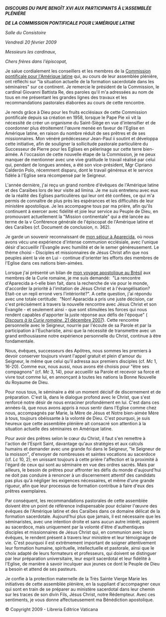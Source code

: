 ***DISCOURS DU PAPE BENOÎT XVI*** ***AUX PARTICIPANTS À L'ASSEMBLÉE PLÉNIÈRE***

***DE LA COMMISSION PONTIFICALE POUR L'AMÉRIQUE LATINE***

*Salle du Consistoire*

*Vendredi 20 février 2009*

*Messieurs les cardinaux,*

*Chers frères dans l'épiscopat,*

Je salue cordialement les conseillers et les membres de la [Commission pontificale pour l'Amérique latine](http://www.vatican.va/roman_curia/congregations/cbishops/pcal/index_fr.htm) qui, au cours de leur assemblée plénière, ont réfléchi sur "la situation actuelle de la formation sacerdotale dans les séminaires" sur ce continent. Je remercie le président de la Commission, le cardinal Giovanni Battista Re, des paroles qu'il m'a adressées au nom de tous en me présentant les grandes lignes des travaux et les recommandations pastorales élaborées au cours de cette rencontre.

Je rends grâce à Dieu pour les fruits ecclésiaux de cette Commission pontificale depuis sa création en 1958, lorsque le Pape Pie xii vit la nécessité de créer un organisme du Saint-Siège en vue d'intensifier et de coordonner plus étroitement l'œuvre menée en faveur de l'Eglise en Amérique latine, en raison du nombre réduit de ses prêtres et de ses missionnaires. Mon vénéré prédécesseur Jean-Paul ii soutint et développa cette initiative, afin de souligner la sollicitude pastorale particulière du Successeur de Pierre pour les Eglises en pèlerinage sur cette terre bien-aimée. A l'occasion de cette nouvelle étape de la Commission, je ne peux manquer de mentionner avec une vive gratitude le travail réalisé par celui qui, pendant de longues années, a été son vice-président, Mgr Cipriano Calderón Polo, récemment disparu, dont le travail généreux et le service fidèle à l'Eglise sera récompensé par le Seigneur.

L'année dernière, j'ai reçu un grand nombre d'évêques de l'Amérique latine et des Caraïbes lors de leur visite ad limina. Je me suis entretenu avec eux de la réalité des Eglises particulières qui leur ont été confiées, ce qui m'a permis de connaître de plus près les espérances et les difficultés de leur ministère apostolique. Je les accompagne tous par ma prière, afin qu'ils continuent à exercer avec fidélité et joie leur service au Peuple de Dieu, en promouvant actuellement la "Mission continentale" qui a été lancée au terme de la v Conférence générale de l'épiscopat de l'Amérique latine et des Caraïbes (cf. Document de conclusion, n. 362).

Je garde un souvenir reconnaissant de [mon séjour à Aparecida](/content/benedict-xvi/fr/travels/2007/index_brasile.html), où nous avons vécu une expérience d'intense communion ecclésiale, avec l'unique désir d'accueillir l'Evangile avec humilité et de le semer généreusement. Le thème choisi - Disciples et missionnaires de Jésus Christ afin que nos peuples aient la vie en Lui - continue d'orienter les efforts des membres de l'Eglise dans ces nations bien-aimées.

Lorsque j'ai présenté un bilan de [mon voyage apostolique au Brésil](/content/benedict-xvi/fr/travels/2007/index_brasile.html) aux membres de la Curie romaine, je me suis demandé:  "La rencontre d'Aparecida a-t-elle bien fait, dans la recherche de vie pour le monde, d'accorder la priorité à l'imitation de Jésus Christ et à l'évangélisation? Etait-ce un repli erroné vers l'intériorité?". A cette question, j'ai répondu avec une totale certitude:  "Non! Aparacida a pris une juste décision, car c'est précisément à travers la nouvelle rencontre avec Jésus Christ et son Evangile - et seulement ainsi - que sont stimulées les forces qui nous rendent capables d'apporter la juste réponse aux défis de l'époque" ( [*Discours à la Curie romaine*, 21 décembre 2007](/content/benedict-xvi/fr/speeches/2007/december/documents/hf_ben-xvi_spe_20071221_curia-romana.html)). Cette rencontre personnelle avec le Seigneur, nourrie par l'écoute de sa Parole et par la participation à l'Eucharistie, ainsi que la nécessité de transmettre avec un grand enthousiasme notre expérience personnelle du Christ, continue à être fondamentale.

Nous, évêques, successeurs des Apôtres, nous sommes les premiers à devoir conserver toujours vivant l'appel gratuit et plein d'amour du Seigneur, le même que celui qu'il adressa aux premiers disciples (cf. *Mc* 1, 16-20). Comme eux, nous aussi, nous avons été choisis pour "être ses compagnons" (cf. *Mc* 3, 14), pour accueillir sa Parole et recevoir sa force et vivre tout comme lui, en annonçant à toutes les nations la Bonne Nouvelle du Royaume de Dieu.

Pour nous tous, le séminaire a été un moment décisif de discernement et de préparation. C'est là, dans le dialogue profond avec le Christ, que s'est renforcé notre désir de nous enraciner profondément en lui. C'est dans ces années-là, que nous avons appris à nous sentir dans l'Eglise comme chez nous, accompagnés par Marie, la Mère de Jésus et Notre bien-aimée Mère à tous, toujours obéissante à la volonté de Dieu. C'est pourquoi, je suis heureux que cette assemblée plénière ait consacré son attention à la situation actuelle des séminaires en Amérique latine.

Pour avoir des prêtres selon le cœur du Christ, il faut s'en remettre à l'action de l'Esprit Saint, davantage qu'aux stratégies et aux calculs humains et demander avec une grande foi dans le Seigneur, "le Seigneur de la moisson", d'envoyer de nombreuses et saintes vocations au sacerdoce (cf. *Lc* 10, 2); en unissant toujours à cette prière l'affection et la proximité à l'égard de ceux qui sont au séminaire en vue des ordres sacrés. Mais par ailleurs, le besoin de prêtres pour affronter les défis du monde d'aujourd'hui ne doit pas conduire à renoncer à un discernement attentif des candidats pas plus qu'à négliger les exigences nécessaires, et même d'une grande rigueur, afin que leur processus de formation contribue à faire d'eux des prêtres exemplaires.

Par conséquent, les recommandations pastorales de cette assemblée doivent être un point de référence indispensable pour éclairer l'œuvre des évêques de l'Amérique latine et des Caraïbes dans ce domaine délicat de la formation sacerdotale. Aujourd'hui plus que jamais, il est nécessaire que les séminaristes, avec une intention droite et sans aucun autre intérêt, aspirent au sacerdoce, mais uniquement par la volonté d'être d'authentiques disciples et missionnaires de Jésus Christ qui, en communion avec leurs évêques, le rendent présent à travers leur ministère et leur témoignage de vie. C'est pourquoi il est extrêmement important de soigner attentivement leur formation humaine, spirituelle, intellectuelle et pastorale, ainsi que le choix adapté de leurs formateurs et professeurs, qui doivent se distinguer par leur préparation universitaire, leur esprit sacerdotal et leur fidélité à l'Eglise, de manière à savoir inculquer aux jeunes ce dont le Peuple de Dieu a besoin et attend de ses pasteurs.

Je confie à la protection maternelle de la Très Sainte Vierge Marie les initiatives de cette assemblée plénière, en la suppliant d'accompagner ceux qui sont en train de se préparer au ministère sacerdotal dans leur chemin sur les traces de son divin Fils, Jésus Christ, notre Rédempteur. Avec ces sentiments, je vous donne affectueusement ma Bénédiction apostolique.

© Copyright 2009 - Libreria Editrice Vaticana